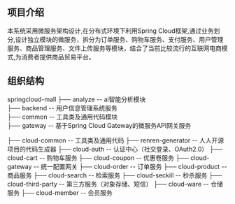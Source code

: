 ## 项目介绍
本系统采用微服务架构设计,在分布式环境下利用Spring Cloud框架,通过业务划分,设计独立模块的微服务，拆分为订单服务、购物车服务、支付服务、用户管理服务、商品管理服务、文件上传服务等模块，结合了当前比较流行的互联网电商模式,为消费者提供商品贸易平台。

## 组织结构
springcloud-mall
├── analyze -- ai智能分析模块  
├── backend -- 用户信息管理系统服务  
├── common -- 工具类及通用代码模块  
├── gateway -- 基于Spring Cloud Gateway的微服务API网关服务

├── cloud-common -- 工具类及通用代码
├── renren-generator -- 人人开源项目的代码生成器
├── cloud-auth -- 认证中心（社交登录、OAuth2.0）
├── cloud-cart -- 购物车服务
├── cloud-coupon -- 优惠卷服务
├── cloud-gateway -- 统一配置网关
├── cloud-order -- 订单服务
├── cloud-product -- 商品服务
├── cloud-search -- 检索服务
├── cloud-seckill -- 秒杀服务
├── cloud-third-party -- 第三方服务（对象存储、短信）
├── cloud-ware -- 仓储服务
├── cloud-member -- 会员服务
